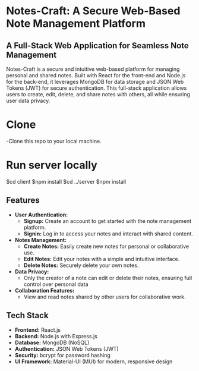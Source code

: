 # Notes-Craft: A Secure Web-Based Note Management Platform

## A Full-Stack Web Application for Seamless Note Management

Notes-Craft is a secure and intuitive web-based platform for managing personal and shared notes. Built with React for the front-end and Node.js for the back-end, it leverages MongoDB for data storage and JSON Web Tokens (JWT) for secure authentication. This full-stack application allows users to create, edit, delete, and share notes with others, all while ensuring user data privacy.

# Clone
   -Clone this repo to your local machine.
# Run server locally
   $cd client
   $npm install
   $cd ../server
   $npm install

## Features

- **User Authentication:** 
   - **Signup:** Create an account to get started with the note management platform.
   - **Signin:** Log in to access your notes and interact with shared content.
- **Notes Management:**
   - **Create Notes:** Easily create new notes for personal or collaborative use.
   - **Edit Notes:** Edit your notes with a simple and intuitive interface.
   - **Delete Notes:** Securely delete your own notes.
- **Data Privacy:**
   - Only the creator of a note can edit or delete their notes, ensuring full control over personal data
- **Collaboration Features:**
   - View and read notes shared by other users for collaborative work.

## Tech Stack
- **Frontend:** React.js
- **Backend:** Node.js with Express.js
- **Database:** MongoDB (NoSQL)
- **Authentication:** JSON Web Tokens (JWT)
- **Security:** bcrypt for password hashing
- **UI Framework:** Material-UI (MUI) for modern, responsive design
